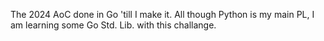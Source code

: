 The 2024 AoC done in Go 'till I make it.
All though Python is my main PL, I am learning some Go Std. Lib. with this challange.
